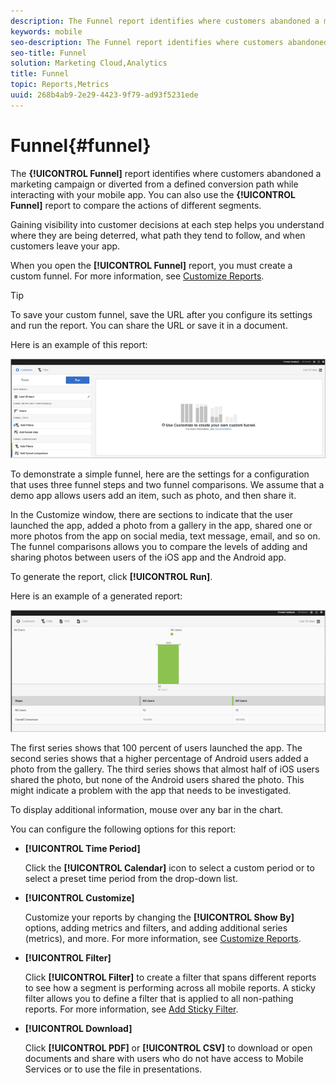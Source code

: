 ```yaml
---
description: The Funnel report identifies where customers abandoned a marketing campaign or diverted from a defined conversion path while interacting with your mobile app. You can also use the Funnel report to compare the actions of different segments.
keywords: mobile
seo-description: The Funnel report identifies where customers abandoned a marketing campaign or diverted from a defined conversion path while interacting with your mobile app. You can also use the Funnel report to compare the actions of different segments.
seo-title: Funnel
solution: Marketing Cloud,Analytics
title: Funnel
topic: Reports,Metrics
uuid: 268b4ab9-2e29-4423-9f79-ad93f5231ede
---
```


# Funnel{#funnel}

The **{!UICONTROL Funnel]** report identifies where customers abandoned a marketing campaign or diverted from a defined conversion path while interacting with your mobile app. You can also use the **{!UICONTROL Funnel]** report to compare the actions of different segments.

Gaining visibility into customer decisions at each step helps you understand where they are being deterred, what path they tend to follow, and when customers leave your app.

When you open the **[!UICONTROL Funnel]** report, you must create a custom funnel. For more information, see [Customize Reports](/help/using/usage/reports-customize/t-reports-customize.md).

>[!TIP]
>
>To save your custom funnel, save the URL after you configure its settings and run the report. You can share the URL or save it in a document.

Here is an example of this report:

![](assets/funnel_create.png)

To demonstrate a simple funnel, here are the settings for a configuration that uses three funnel steps and two funnel comparisons. We assume that a demo app allows users add an item, such as photo, and then share it.

In the Customize window, there are sections to indicate that the user launched the app, added a photo from a gallery in the app, shared one or more photos from the app on social media, text message, email, and so on. The funnel comparisons allows you to compare the levels of adding and sharing photos between users of the iOS app and the Android app.

To generate the report, click **[!UICONTROL Run]**.

Here is an example of a generated report:

![](assets/funnel.png)

The first series shows that 100 percent of users launched the app. The second series shows that a higher percentage of Android users added a photo from the gallery. The third series shows that almost half of iOS users shared the photo, but none of the Android users shared the photo. This might indicate a problem with the app that needs to be investigated.

To display additional information, mouse over any bar in the chart.

You can configure the following options for this report:

* **[!UICONTROL Time Period]**

    Click the **[!UICONTROL Calendar]** icon to select a custom period or to select a preset time period from the drop-down list. 
* **[!UICONTROL Customize]**

    Customize your reports by changing the **[!UICONTROL Show By]** options, adding metrics and filters, and adding additional series (metrics), and more. For more information, see [Customize Reports](/help/using/usage/reports-customize/t-reports-customize.md).
* **[!UICONTROL Filter]**

    Click **[!UICONTROL Filter]** to create a filter that spans different reports to see how a segment is performing across all mobile reports. A sticky filter allows you to define a filter that is applied to all non-pathing reports. For more information, see [Add Sticky Filter](/help/using/usage/reports-customize/t-sticky-filter.md).
* **[!UICONTROL Download]**

    Click **[!UICONTROL PDF]** or **[!UICONTROL CSV]** to download or open documents and share with users who do not have access to Mobile Services or to use the file in presentations.